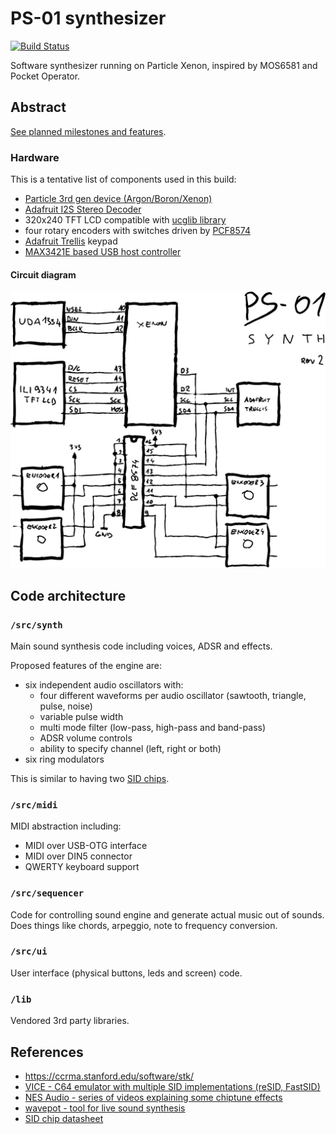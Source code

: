 # PS-01 synthesizer

[![Build Status](https://travis-ci.org/suda/ps-01.svg?branch=master)](https://travis-ci.org/suda/ps-01)

Software synthesizer running on Particle Xenon, inspired by MOS6581 and Pocket Operator.

## Abstract

[See planned milestones and features](docs/ps-01.pdf).

### Hardware

This is a tentative list of components used in this build:

* [Particle 3rd gen device (Argon/Boron/Xenon)](https://store.particle.io/collections/bluetooth)
* [Adafruit I2S Stereo Decoder](https://www.adafruit.com/product/3678)
* 320x240 TFT LCD compatible with [ucglib library](https://github.com/olikraus/ucglib)
* four rotary encoders with switches driven by [PCF8574](https://www.ti.com/lit/ds/symlink/pcf8574.pdf)
* [Adafruit Trellis](https://www.adafruit.com/product/1616) keypad
* [MAX3421E based USB host controller](https://www.aliexpress.com/item/32735946108.html)

#### Circuit diagram
![](docs/diagram.png)

## Code architecture

### `/src/synth`

Main sound synthesis code including voices, ADSR and effects.

Proposed features of the engine are:

* six independent audio oscillators with:
	* four different waveforms per audio oscillator (sawtooth, triangle, pulse, noise)
	* variable pulse width
	* multi mode filter (low-pass, high-pass and band-pass)
	* ADSR volume controls
	* ability to specify channel (left, right or both)
* six ring modulators

This is similar to having two [SID chips](https://en.wikipedia.org/wiki/MOS_Technology_SID#Features).

### `/src/midi`

MIDI abstraction including:
* MIDI over USB-OTG interface
* MIDI over DIN5 connector
* QWERTY keyboard support

### `/src/sequencer`

Code for controlling sound engine and generate actual music out of sounds. Does things like chords, arpeggio, note to frequency conversion.

### `/src/ui`

User interface (physical buttons, leds and screen) code.

### `/lib`

Vendored 3rd party libraries.

## References

* https://ccrma.stanford.edu/software/stk/
* [VICE - C64 emulator with multiple SID implementations (reSID, FastSID)](http://vice-emu.sourceforge.net/index.html#download)
* [NES Audio - series of videos explaining some chiptune effects](https://www.youtube.com/playlist?list=PLW9dSXWX1cLKxzAsxP4dfWyhK3B1bAzJg)
* [wavepot - tool for live sound synthesis](http://wavepot.com/)
* [SID chip datasheet](http://www.waitingforfriday.com/index.php/Commodore_SID_6581_Datasheet)